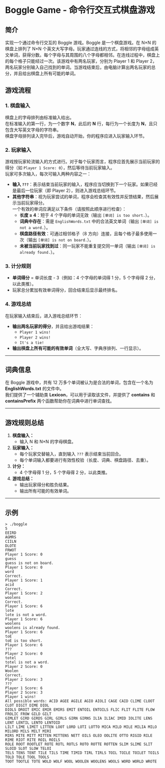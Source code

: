 # Boggle Game - 命令行交互式棋盘游戏

## 简介
实现⼀个通过命令⾏交互的 Boggle 游戏。Boggle 是⼀个棋盘游戏。在 N×N 的棋盘上排列了 N×N 个英⽂⼤写字⺟。玩家通过连线的⽅式，将相邻的字⺟组成英⽂单词，获得分数。每个字⺟与其周围的八个字⺟都相邻。在连线过程中，棋盘上的每个格⼦只能经过一次。该游戏中有两名玩家，分别为 Player 1 和 Player 2，两名玩家分别输⼊⾃⼰找到的单词。当游戏结束后，由电脑计算出两名玩家的总分，并且给出棋盘上所有可能的单词。

## 游戏流程

### 1. 棋盘输入
棋盘上的字⺟排列由标准输入给出。  
在标准输入的第一行，为一个数字 **N**，此后的 **N** 行，每行为一个长度为 **N**，且只包含大写英文字母的字符串。  
棋盘字母排列读入完毕后，游戏自动开始，你的程序应进入玩家输入环节。

### 2. 玩家输入
游戏按玩家轮流输入的方式进行。对于每个玩家而言，程序应首先展示当前玩家的得分（如 `Player 1 Score: 0`），然后等待当前玩家输入。  
玩家可多次输入，每次可输入两种内容之一：
- **输入 `???`**：表示结束当前玩家的输入，程序应当切换到下一个玩家。如果已经是最后一位玩家（即 Player 2），则进入游戏总结环节。
- **其他字符串**：视为玩家尝试的单词，程序会检查其有效性并反馈结果，然后展示当前玩家得分。  
  一个有效的单词应满足以下条件（请按照此顺序进行检查）：
  - **长度 ≥ 4**：短于 4 个字母的单词无效（输出 `[单词] is too short.`）。
  - **词典中存在**：需是 `EnglishWords.txt` 中的合法英文单词（输出 `[单词] is not a word.`）。
  - **棋盘路径有效**：可通过相邻格子（8 方向）连接，且每个格子最多使用一次（输出 `[单词] is not on board.`）。
  - **未被当前玩家找到过**：同一玩家不能重复提交同一单词（输出 `[单词] is already found.`）。

### 3. 计分规则
- **单词得分** = 单词长度 - 3（例如：4 个字母的单词得 1 分，5 个字母得 2 分，以此类推）。
- 玩家总分累加有效单词得分，回合结束后显示最终排名。

### 4. 游戏总结
在玩家输入结束后，进入游戏总结环节：
- **输出两名玩家的得分**，并且给出游戏结果：
  - `Player 1 wins!`
  - `Player 2 wins!`
  - `It's a tie!`
- **输出棋盘上所有可能的有效单词**（全大写、字典序排列、一行显示）。

---

## 词典信息
在 Boggle 游戏中，共有 12 万多个单词被认为是合法的单词，包含在一个名为 **EnglishWords.txt** 的文件中。  
我们提供了一个辅助类 **Lexicon**，可以用于读取该文件，并提供了 **contains** 和 **containsPrefix** 两个函数帮助你在词典中进行单词查找。

---

## 游戏规则总结
1. **棋盘输入：**
   - 输入 N 和 N×N 的字母棋盘。
2. **玩家输入：**
   - 每个玩家交替输入，直到输入 `???` 表示结束当前回合。
   - 每个单词输入都要进行有效性校验（长度、词典、棋盘路径、去重）。
3. **计分：**
   - 4 个字母得 1 分，5 个字母得 2 分，以此类推。
4. **游戏总结：**
   - 输出玩家得分和胜负结果。
   - 输出所有可能的有效单词。

---

## 示例
```
> ./boggle
5
EEIRD
AGMRS
CIILN
DLOTE
FRWOT
Player 1 Score: 0
guess
guess is not on board.
Player 1 Score: 0
word
Correct.
Player 1 Score: 1
acid
Correct.
Player 1 Score: 2
woolens
Correct.
Player 1 Score: 6
lote
lote is not a word.
Player 1 Score: 6
woolens
woolens is already found.
Player 1 Score: 6
toE
toE is too short.
Player 1 Score: 6
???
Player 2 Score: 0
totel
totel is not a word.
Player 2 Score: 0
Woolen
Correct.
Player 2 Score: 3
???
Player 1 Score: 6
Player 2 Score: 3
Player 1 wins!
All possible words: ACID AGEE AGILE AGIO AIOLI CAGE CAID CLIME CLOOT CLOT DIGIT DIME DIOL
DIOLS DROIT EMIC EMIR EMIRS EMIT ENTOIL ENTOILS FLIC FLIT FLITE FLOW FROLIC FROW GILD GILT
GIMLET GIRD GIRDS GIRL GIRLS GIRN GIRNS ILIA ILIAC IMID IOLITE LENS LENT LENTIL LENTO LENTOID
LILT LIME LIMIT LITTEN LOOT LORD LOTI LOTTO MICA MILD MILE MILIA MILO MILORD MILS MILT MIRI
MIRS MITE MITT MITTEN MITTENS NETT OILS OLEO OOLITE OTTO RIGID RILE RIME RIOT RITE ROIL ROILS
ROLE ROOT ROOTLET ROTE ROTL ROTLS ROTO ROTTE ROTTEN SLIM SLIME SLIT SLOID SLOT SLOW TELOI
TELS TENS TENT TILE TILS TIME TIMID TIRL TIRLS TOIL TOILE TOILET TOILS TOLD TOLE TOOL TOOLS
TOOT TOOTLE TOTE WOLD WOLF WOOL WOOLEN WOOLENS WOOLS WORD WORLD WROTE
```
